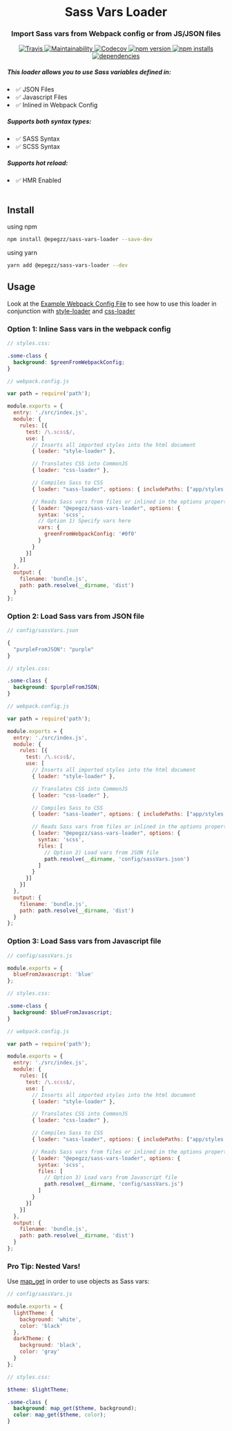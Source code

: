 <h1 align="center">Sass Vars Loader</h1>
<h3 align="center">Import Sass vars from Webpack config or from JS/JSON files</h3>
<p align="center">
  <a target="_blank" href="https://travis-ci.org/epegzz/sass-vars-loader">
    <img alt="Travis" src="https://img.shields.io/travis/epegzz/sass-vars-loader.svg?style=flat-square">
  </a>
  <a target="_blank" href="https://codeclimate.com/github/epegzz/sass-vars-loader/maintainability">
    <img alt="Maintainability" src="https://img.shields.io/codeclimate/maintainability/epegzz/sass-vars-loader.svg?style=flat-square">
  </a>
  <a target="_blank" href="https://codecov.io/gh/epegzz/sass-vars-loader">
    <img alt="Codecov" src="https://img.shields.io/codecov/c/github/epegzz/sass-vars-loader.svg?style=flat-square">
  </a>
  <a target="_blank" href="https://www.npmjs.com/package/@epegzz/sass-vars-loader">
    <img alt="npm version" src="https://img.shields.io/npm/v/@epegzz/sass-vars-loader.svg?style=flat-square">
  </a>
  <a target="_blank" href="https://www.npmjs.com/package/@epegzz/sass-vars-loader">
    <img alt="npm installs" src="https://img.shields.io/npm/dm/@epegzz/sass-vars-loader.svg?style=flat-square">
  </a>
  <a target="_blank" href="https://david-dm.org/epegzz/sass-vars-loader">
    <img alt="dependencies" src="https://img.shields.io/david/epegzz/sass-vars-loader.svg?style=flat-square">
  </a>
</p>





##### This loader allows you to use Sass variables defined in:

<li>✅ JSON Files</li>
<li>✅ Javascript Files</li>
<li>✅ Inlined in Webpack Config</li>



##### Supports both syntax types:

<li>✅ SASS Syntax</li>
<li>✅ SCSS Syntax</li>



##### Supports hot reload:

<li>✅ HMR Enabled</li>

<br/>

## Install

using npm
```sh
npm install @epegzz/sass-vars-loader --save-dev
```
using yarn
```sh
yarn add @epegzz/sass-vars-loader --dev
```


## Usage

Look at the [Example Webpack Config File](./example/webpack.config.js) to see how to use this
loader in conjunction with [style-loader](https://github.com/webpack-contrib/style-loader) and
[css-loader](https://github.com/webpack-contrib/css-loader)

### Option 1: Inline Sass vars in the webpack config

```scss
// styles.css:

.some-class {
  background: $greenFromWebpackConfig;
}
```

```js
// webpack.config.js

var path = require('path');

module.exports = {
  entry: './src/index.js',
  module: {
    rules: [{
      test: /\.scss$/,
      use: [
        // Inserts all imported styles into the html document
        { loader: "style-loader" },

        // Translates CSS into CommonJS
        { loader: "css-loader" },

        // Compiles Sass to CSS
        { loader: "sass-loader", options: { includePaths: ["app/styles.scss"] } },

        // Reads Sass vars from files or inlined in the options property
        { loader: "@epegzz/sass-vars-loader", options: {
          syntax: 'scss',
          // Option 1) Specify vars here
          vars: {
            greenFromWebpackConfig: '#0f0'
          }
        }
      }]
    }]
  },
  output: {
    filename: 'bundle.js',
    path: path.resolve(__dirname, 'dist')
  }
};
```

### Option 2: Load Sass vars from JSON file

```js
// config/sassVars.json

{
  "purpleFromJSON": "purple"
}
```

```scss
// styles.css:

.some-class {
  background: $purpleFromJSON;
}
```

```js
// webpack.config.js

var path = require('path');

module.exports = {
  entry: './src/index.js',
  module: {
    rules: [{
      test: /\.scss$/,
      use: [
        // Inserts all imported styles into the html document
        { loader: "style-loader" },

        // Translates CSS into CommonJS
        { loader: "css-loader" },

        // Compiles Sass to CSS
        { loader: "sass-loader", options: { includePaths: ["app/styles.scss"] } },

        // Reads Sass vars from files or inlined in the options property
        { loader: "@epegzz/sass-vars-loader", options: {
          syntax: 'scss',
          files: [
            // Option 2) Load vars from JSON file
            path.resolve(__dirname, 'config/sassVars.json')
          ]
        }
      }]
    }]
  },
  output: {
    filename: 'bundle.js',
    path: path.resolve(__dirname, 'dist')
  }
};
```


### Option 3: Load Sass vars from Javascript file

```js
// config/sassVars.js

module.exports = {
  blueFromJavascript: 'blue'
};
```

```scss
// styles.css:

.some-class {
  background: $blueFromJavascript;
}
```

```js
// webpack.config.js

var path = require('path');

module.exports = {
  entry: './src/index.js',
  module: {
    rules: [{
      test: /\.scss$/,
      use: [
        // Inserts all imported styles into the html document
        { loader: "style-loader" },

        // Translates CSS into CommonJS
        { loader: "css-loader" },

        // Compiles Sass to CSS
        { loader: "sass-loader", options: { includePaths: ["app/styles.scss"] } },

        // Reads Sass vars from files or inlined in the options property
        { loader: "@epegzz/sass-vars-loader", options: {
          syntax: 'scss',
          files: [
            // Option 3) Load vars from Javascript file
            path.resolve(__dirname, 'config/sassVars.js')
          ]
        }
      }]
    }]
  },
  output: {
    filename: 'bundle.js',
    path: path.resolve(__dirname, 'dist')
  }
};
```


### Pro Tip: Nested Vars!

Use [map_get](http://sass-lang.com/documentation/Sass/Script/Functions.html#map_get-instance_method)
in order to use objects as Sass vars:

```js
// config/sassVars.js

module.exports = {
  lightTheme: {
    background: 'white',
    color: 'black'
  },
  darkTheme: {
    background: 'black',
    color: 'gray'
  }
};
```

```scss
// styles.css:

$theme: $lightTheme;

.some-class {
  background: map_get($theme, background);
  color: map_get($theme, color);
}
```
